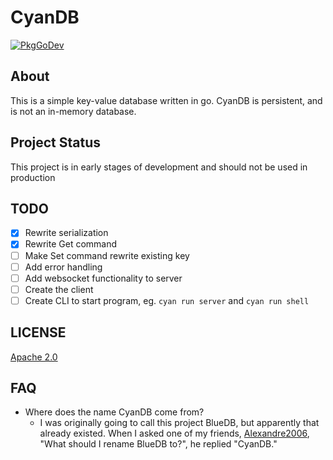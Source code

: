 # CyanDB

[![PkgGoDev](https://pkg.go.dev/badge/github.com/SatvikR/cyandb)](https://pkg.go.dev/github.com/SatvikR/cyandb@v0.1.0)

## About 

This is a simple key-value database written in go. CyanDB is persistent,
and is not an in-memory database.

## Project Status

This project is in early stages of development and should not be used in production

## TODO

- [x] Rewrite serialization
- [x] Rewrite Get command
- [ ] Make Set command rewrite existing key
- [ ] Add error handling
- [ ] Add websocket functionality to server
- [ ] Create the client
- [ ] Create CLI to start program, eg. `cyan run server` and `cyan run shell`

## LICENSE

[Apache 2.0](https://github.com/SatvikR/cyandb/blob/master/LICENSE)

## FAQ

- Where does the name CyanDB come from?
    - I was originally going to call this project BlueDB, but apparently that already existed. 
    When I asked one of my friends, [Alexandre2006](https://github.com/Alexandre2006), "What should I rename BlueDB to?", he replied "CyanDB."
